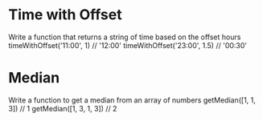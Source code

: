 # Time with Offset
  Write a function that returns a string of time
  based on the offset hours
  timeWithOffset('11:00', 1) // '12:00'
  timeWithOffset('23:00', 1.5) // '00:30'

# Median
  Write a function to get a median from an array of numbers
  getMedian([1, 1, 3]) // 1
  getMedian([1, 3, 1, 3]) // 2
